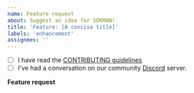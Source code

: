 ```yaml
---
name: Feature request
about: Suggest an idea for SDKMAN!
title: 'Feature: [A concise title]'
labels: 'enhancement'
assignees: ''
---
```


<!-- Thank you for suggesting a new feature. Please discuss your idea on our #cli-development Slack channel before requesting a new feature. -->

- [ ] I have read the [CONTRIBUTING guidelines](CONTRIBUTING.md)
- [ ] I've had a conversation on our community [Discord](https://discord.gg/y9mVJYVyu4) server.

**Feature request**
<!-- A clear and precise description of your desired new or changed feature. Please include the reason why you would need the feature. E.g. what problem does it solve? Or which workflow is currently frustrating and will be improved by this? -->

